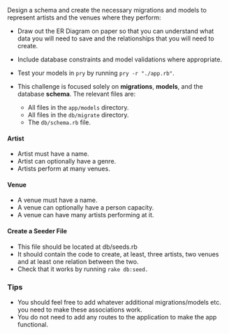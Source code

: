Design a schema and create the necessary migrations and models to represent artists and the venues where they perform:
* Draw out the ER Diagram on paper so that you can understand what data you will need to save and the relationships that you will need to create.
* Include database constraints and model validations where appropriate.
* Test your models in `pry` by running `pry -r "./app.rb"`.

* This challenge is focused solely on **migrations**, **models**, and the database **schema**. The relevant files are:
  - All files in the `app/models` directory.
  - All files in the `db/migrate` directory.
  - The `db/schema.rb` file.

#### Artist

* Artist must have a name.
* Artist can optionally have a genre.
* Artists perform at many venues.

#### Venue

* A venue must have a name.
* A venue can optionally have a person capacity.
* A venue can have many artists performing at it.

#### Create a Seeder File

* This file should be located at db/seeds.rb
* It should contain the code to create, at least, three artists, two venues and at least one relation between the two. 
* Check that it works by running `rake db:seed.`

### Tips

* You should feel free to add whatever additional migrations/models etc. you need to make these associations work.
* You do not need to add any routes to the application to make the app functional.
